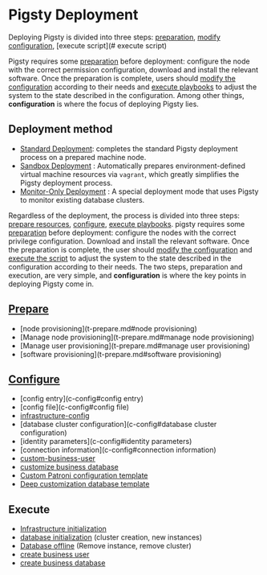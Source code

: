 # Pigsty Deployment

Deploying Pigsty is divided into three steps: [preparation](t-prepare.md), [modify configuration](c-config.md), [execute script](# execute script)

Pigsty requires some [preparation](t-prepare.md) before deployment: configure the node with the correct permission configuration, download and install the relevant software. Once the preparation is complete, users should [modify the configuration](v-config.md) according to their needs and [execute playbooks](#execute) to adjust the system to the state described in the configuration. Among other things, **configuration** is where the focus of deploying Pigsty lies.

## Deployment method

* [Standard Deployment](t-deploy.md): completes the standard Pigsty deployment process on a prepared machine node.
* [Sandbox Deployment](s-sandbox.md) : Automatically prepares environment-defined virtual machine resources via `vagrant`, which greatly simplifies the Pigsty deployment process.
* [Monitor-Only Deployment](t-monly.md) : A special deployment mode that uses Pigsty to monitor existing database clusters.

Regardless of the deployment, the process is divided into three steps: [prepare resources](t-prepare.md), [configure](c-config.md), [execute playbooks](p-playbook.md). pigsty requires some [preparation](t-prepare.md) before deployment: configure the nodes with the correct privilege configuration. Download and install the relevant software. Once the preparation is complete, the user should [modify the configuration](c-config.md) and [execute the script](p-playbook.md) to adjust the system to the state described in the configuration according to their needs. The two steps, preparation and execution, are very simple, and **configuration** is where the key points in deploying Pigsty come in.

## [Prepare](t-prepare.md)

- [node provisioning](t-prepare.md#node provisioning)
- [Manage node provisioning](t-prepare.md#manage node provisioning)
- [Manage user provisioning](t-prepare.md#manage user provisioning)
- [software provisioning](t-prepare.md#software provisioning)

## [Configure](c-config.md)

- [config entry](c-config#config entry)
- [config file](c-config#config file)
- [infrastructure-config](c-config#infrastructure-config)
- [database cluster configuration](c-config#database cluster configuration)
- [identity parameters](c-config#identity parameters)
- [connection information](c-config#connection information)
- [custom-business-user](c-user.md)
- [customize business database](c-database.md)
- [Custom Patroni configuration template](t-patroni-template.md)
- [Deep customization database template](t-customize-template.md)


## Execute

* [Infrastructure initialization](p-infra.md)
* [database initialization](p-pgsql.md) (cluster creation, new instances)
* [Database offline](p-pgsql-remove.md) (Remove instance, remove cluster)
* [create business user](p-pgsql-createuser.md)
* [create business database](p-pgsql-createdb.md)
